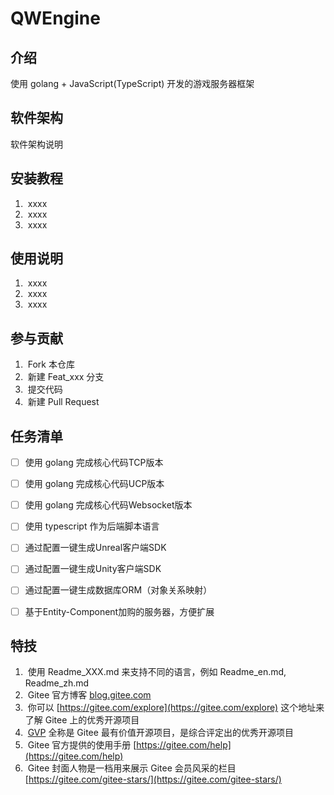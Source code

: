 # QWEngine

## 介绍
使用 golang + JavaScript(TypeScript) 开发的游戏服务器框架

## 软件架构
软件架构说明


## 安装教程

1.  xxxx
2.  xxxx
3.  xxxx

## 使用说明

1.  xxxx
2.  xxxx
3.  xxxx

## 参与贡献

1.  Fork 本仓库
2.  新建 Feat_xxx 分支
3.  提交代码
4.  新建 Pull Request

## 任务清单

- [ ] 使用 golang 完成核心代码TCP版本
- [ ] 使用 golang 完成核心代码UCP版本
- [ ] 使用 golang 完成核心代码Websocket版本
- [ ] 使用 typescript 作为后端脚本语言
- [ ] 通过配置一键生成Unreal客户端SDK
- [ ] 通过配置一键生成Unity客户端SDK
- [ ] 通过配置一键生成数据库ORM（对象关系映射）
- [ ] 基于Entity-Component加购的服务器，方便扩展


## 特技

1.  使用 Readme\_XXX.md 来支持不同的语言，例如 Readme\_en.md, Readme\_zh.md
2.  Gitee 官方博客 [blog.gitee.com](https://blog.gitee.com)
3.  你可以 [https://gitee.com/explore](https://gitee.com/explore) 这个地址来了解 Gitee 上的优秀开源项目
4.  [GVP](https://gitee.com/gvp) 全称是 Gitee 最有价值开源项目，是综合评定出的优秀开源项目
5.  Gitee 官方提供的使用手册 [https://gitee.com/help](https://gitee.com/help)
6.  Gitee 封面人物是一档用来展示 Gitee 会员风采的栏目 [https://gitee.com/gitee-stars/](https://gitee.com/gitee-stars/)

